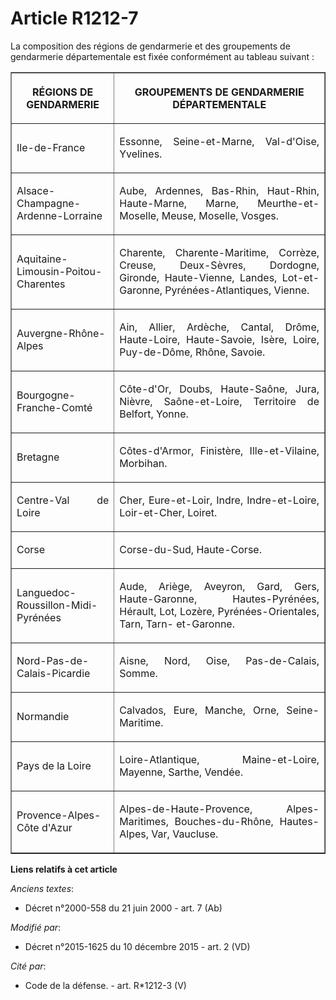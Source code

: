 # Article R1212-7

La  composition des régions de gendarmerie et des groupements de  gendarmerie départementale est fixée conformément au
tableau suivant : 

<table border="1">
    <tbody>
      <tr>
        <th>

RÉGIONS DE GENDARMERIE 

</th>
        <th>

GROUPEMENTS DE GENDARMERIE DÉPARTEMENTALE 

</th>
      </tr>
      <tr>
        <td valign="middle" align="justify">

Ile-de-France 

</td>
        <td valign="middle" align="justify">

Essonne, Seine-et-Marne, Val-d'Oise, Yvelines. 

</td>
      </tr>
      <tr>
        <td align="justify" valign="middle">

Alsace-Champagne-Ardenne-Lorraine 

</td>
        <td valign="middle" align="justify">

Aube, Ardennes, Bas-Rhin, Haut-Rhin, Haute-Marne, Marne, Meurthe-et-Moselle, Meuse, Moselle, Vosges. 

</td>
      </tr>
      <tr>
        <td align="justify" valign="middle">

Aquitaine-Limousin-Poitou-Charentes 

</td>
        <td align="justify" valign="middle">

Charente,  Charente-Maritime, Corrèze, Creuse, Deux-Sèvres, Dordogne, Gironde,  Haute-Vienne, Landes, Lot-et-Garonne,
Pyrénées-Atlantiques, Vienne. 

</td>
      </tr>
      <tr>
        <td valign="middle" align="justify">

Auvergne-Rhône-Alpes 

</td>
        <td valign="middle" align="justify">

Ain, Allier, Ardèche, Cantal, Drôme, Haute-Loire, Haute-Savoie, Isère, Loire, Puy-de-Dôme, Rhône, Savoie. 

</td>
      </tr>
      <tr>
        <td align="justify" valign="middle">

Bourgogne-Franche-Comté 

</td>
        <td valign="middle" align="justify">

Côte-d'Or, Doubs, Haute-Saône, Jura, Nièvre, Saône-et-Loire, Territoire de Belfort, Yonne. 

</td>
      </tr>
      <tr>
        <td valign="middle" align="justify">

Bretagne 

</td>
        <td align="justify" valign="middle">

Côtes-d'Armor, Finistère, Ille-et-Vilaine, Morbihan. 

</td>
      </tr>
      <tr>
        <td valign="middle" align="justify">

Centre-Val de Loire 

</td>
        <td valign="middle" align="justify">

Cher, Eure-et-Loir, Indre, Indre-et-Loire, Loir-et-Cher, Loiret. 

</td>
      </tr>
      <tr>
        <td align="justify" valign="middle">

Corse 

</td>
        <td valign="middle" align="justify">

Corse-du-Sud, Haute-Corse. 

</td>
      </tr>
      <tr>
        <td align="justify" valign="middle">

Languedoc-Roussillon-Midi-Pyrénées 

</td>
        <td valign="middle" align="justify">

Aude,  Ariège, Aveyron, Gard, Gers, Haute-Garonne, Hautes-Pyrénées, Hérault,  Lot, Lozère, Pyrénées-Orientales, Tarn, Tarn-
et-Garonne. 

</td>
      </tr>
      <tr>
        <td align="justify" valign="middle">

Nord-Pas-de-Calais-Picardie 

</td>
        <td valign="middle" align="justify">

Aisne, Nord, Oise, Pas-de-Calais, Somme. 

</td>
      </tr>
      <tr>
        <td align="justify" valign="middle">

Normandie 

</td>
        <td valign="middle" align="justify">

Calvados, Eure, Manche, Orne, Seine-Maritime. 

</td>
      </tr>
      <tr>
        <td align="justify" valign="middle">

Pays de la Loire 

</td>
        <td valign="middle" align="justify">

Loire-Atlantique, Maine-et-Loire, Mayenne, Sarthe, Vendée. 

</td>
      </tr>
      <tr>
        <td valign="middle" align="justify">

Provence-Alpes-Côte d'Azur 

</td>
        <td valign="middle" align="justify">

Alpes-de-Haute-Provence, Alpes-Maritimes, Bouches-du-Rhône, Hautes-Alpes, Var, Vaucluse.</td>
      </tr>
    </tbody>
  </table>

**Liens relatifs à cet article**

_Anciens textes_:

  - Décret n°2000-558 du 21 juin 2000 - art. 7 (Ab)

_Modifié par_:

  - Décret n°2015-1625 du 10 décembre 2015 - art. 2 (VD)

_Cité par_:

  - Code de la défense. - art. R*1212-3 (V)
